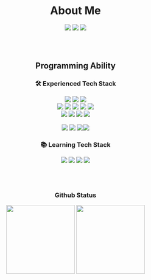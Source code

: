 <div align="center">

<!--
**seoyeonDev/seoyeonDev** is a ✨ _special_ ✨ repository because its `README.md` (this file) appears on your GitHub profile.

Here are some ideas to get you started:
- 🔭 I’m currently working on ...
- 🌱 I’m currently learning ...
- 👯 I’m looking to collaborate on ...
- 🤔 I’m looking for help with ...
- 💬 Ask me about ...
- 📫 How to reach me: ...
- 😄 Pronouns: ...
- ⚡ Fun fact: ...
-->
<!-- 로고 자리 -->
  # About Me

<a href="https://skylarcoding.tistory.com/" target="_blank"><img src="https://img.shields.io/badge/Tistory-000000?style=for-the-badge&logo=Tistory&logoColor=#000000"/></a>
<a href="https://github.com/seoyeonDev" target="_blank"><img src="https://img.shields.io/badge/GitHub-000000?style=for-the-badge&logo=GitHub&logoColor=#181717"/></a>
<a href="mailto:skylarlee1003@gmail.com" target="_blank"><img src="https://img.shields.io/badge/Gmail-000000?style=for-the-badge&logo=Gmail&logoColor=#EA4335"/></a>

<!-- 능력 -->
<br/><br/>
## Programming Ability <br/>
### 🛠 Experienced Tech Stack

<img src="https://img.shields.io/badge/Java-white?style=for-the-badge&logo=java&logoColor=007396"/>
<img src="https://img.shields.io/badge/Spring-white?style=for-the-badge&logo=spring&logoColor=6DB33F"/>
<img src="https://img.shields.io/badge/Spring Boot-white?style=for-the-badge&logo=springboot&logoColor=6DB33F"/> 
<br/>

<img src="https://img.shields.io/badge/JavaScript-white?style=for-the-badge&logo=javascript&logoColor=F7DF1E"/>
<img src="https://img.shields.io/badge/jQuery-white?style=for-the-badge&logo=jQuery&logoColor=0769AD"/>
<img src="https://img.shields.io/badge/Vue.js-white?style=for-the-badge&logo=vuedotjs&logoColor=4FC08D"/>
<img src="https://img.shields.io/badge/HTML5-white?style=for-the-badge&logo=html5&logoColor=E34F26"/>
<img src="https://img.shields.io/badge/CSS3-white?style=for-the-badge&logo=CSS3&logoColor=1572B6"/> 
<br/>

<img src="https://img.shields.io/badge/Oracle-white?style=for-the-badge&logo=Oracle&logoColor=F80000"/>
<img src="https://img.shields.io/badge/Git-white?style=for-the-badge&logo=Git&logoColor=F05032"/>
<img src="https://img.shields.io/badge/GitHub-white?style=for-the-badge&logo=Github&logoColor=181717"/>
<img src="https://img.shields.io/badge/Boot Strap-white?style=for-the-badge&logo=bootstrap&logoColor=7952B3"/> 
<br/>
<br/>
<img src="https://img.shields.io/badge/Mac OS-white?style=for-the-badge&logo=apple&logoColor=000000"/>
<img src="https://img.shields.io/badge/visual studio code-white?style=for-the-badge&logo=visualstudiocode&logoColor=007ACC"/>
<img src="https://img.shields.io/badge/eclipse-white?style=for-the-badge&logo=eclipseide&logoColor=2C2255"/><img src="https://img.shields.io/badge/notion-white?style=for-the-badge&logo=notion&logoColor=000000"/>

<br/>

### 📚 Learning Tech Stack
<img src="https://img.shields.io/badge/Amazon Aws-white?style=for-the-badge&logo=amazonaws&logoColor=232F3E"/>
<img src="https://img.shields.io/badge/Docker-white?style=for-the-badge&logo=docker&logoColor=2496ED"/>
<img src="https://img.shields.io/badge/Apache Tomacat-white?style=for-the-badge&logo=apachetomcat&logoColor=F8DC75"/>
<img src="https://img.shields.io/badge/Python-white?style=for-the-badge&logo=Python&logoColor=3776AB"/>

<br/><br/>

### Github Status

<p>
  <img height="180em" src="https://github-readme-stats.vercel.app/api?username=seoyeonDev&show_icons=true&theme=vue">
  <img height="180em" src="https://github-readme-stats.vercel.app/api/top-langs/?username=seoyeonDev&layout=compact&theme=vue">

<!-- ![Anurag's GitHub status](https://github-readme-stats.vercel.app/api?username=seoyeonDev&show_icons=true&theme=graywhite)
![Top Langs](https://github-readme-stats.vercel.app/api/top-langs/?username=seoyeonDev&layout=compact&theme=graywhite) -->
</p>
  
  
  
  
  #
</div>
